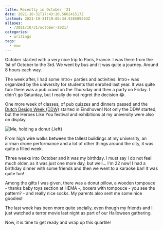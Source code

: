 ```yaml
---
title: Recently in October '21
date: 2021-10-31T17:43:20.560241517Z
lastmod: 2021-10-31T19:05:34.938609263Z
aliases:
  - /2021/10/31/october-2021/
categories:
  - writings
tags:
  - now
---
```


October started with a very nice trip to Paris, France. I was there from the 1st of October to the 3rd. We went by bus and it was quite a journey. Around 8 hours each way.

The week after, I had some Intro+ parties and activities. Intro+ was organized by the university for students that enrolled last year. It was quite fun: there was a pub crawl on the Thursday and then a party on Friday. I didn't go Saturday, but I really do not regret the decision 😂.

<!--more-->

One more week of classes, of pub quizzes and dinners passed and the [Dutch Design Week (DDW)](https://ddw.nl/) started in Eindhoven! Not only the DDW started, but the Heroes Like You festival and exhibitions at my university were also on display.

![](https://media.hacdias.com/2021-10-31-holding-dounut.jpeg "Me, holding a donut")
{.left}

From high wire walks between the tallest buildings at my university, an airman drone performance and a lot of other things around the city, it was quite a filled week.

Three weeks into October and it was my birthday. I must say I do not feel much older, as it was just one more day, but well... I'm 22 now! I had a birthday dinner with some friends and then we went to a karaoke bar! It was quite fun!

Among the gifts I was given, there was a donut pillow, a wooden tompouce - thanks baby toys section at HEMA -, boxers with tompouce - you see the pattern? - and really nice socks. My parents also sent me some nice goodies!

The last week has been more quite socially, even though my friends and I just watched a terror movie last night as part of our Halloween gathering.

Now, it is time to get ready and wrap up this quartile!
